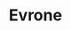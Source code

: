 ---
codehost: https://github.com/https://github.com/evrone
dribbble: https://dribbble.com/Evrone
facebook: https://facebook.com/evrone
instagram: https://instagram.com/evrone_com
linkedin: https://linkedin.com/company/evrone
logohandle: evrone
sort: evrone
title: Evrone
twitter: https://x.com/evronecom
website: https://evrone.com/
youtube: https://youtube.com/EvroneDevelopment
---